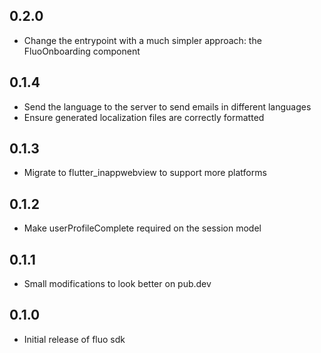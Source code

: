 ## 0.2.0

- Change the entrypoint with a much simpler approach: the FluoOnboarding component

## 0.1.4

- Send the language to the server to send emails in different languages
- Ensure generated localization files are correctly formatted

## 0.1.3

- Migrate to flutter_inappwebview to support more platforms

## 0.1.2

- Make userProfileComplete required on the session model

## 0.1.1

- Small modifications to look better on pub.dev

## 0.1.0

- Initial release of fluo sdk
